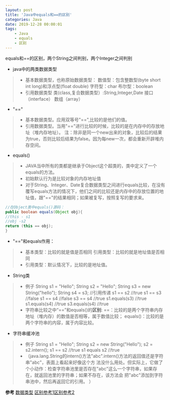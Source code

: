 ```yaml
---
layout: post
title: 'Java中equals和==的区别'
categories: Java
date: 2019-12-28 00:00:01
tags:
    - Java
    - equals
    - 区别
---
```


equals和==的区别，两个String之间判别，两个Integer之间判别

* java中的两类数据类型
> * 基本数据类型，也称原始数据类型：
数值型：包含整数型(byte short int long)和浮点型(float double)
字符型：char
布尔型：boolean
> * 引用数据类型
类(class,复合数据类型）:String,Integer,Date
接口（interface）
数组（array）

* "=="
> * 基本数据类型。应用双等号"==",比较的是他们的值。
> * 引用数据类型。当用"=="进行比较的时候，比较的是在内存中的存放地址（堆内存地址）。
注：除非是同一个new出来的对象，比较后的结果为true，否则比较后结果为false。因为每new一次，都会重新开辟堆内存空间。

<!--more-->

* equals()
>* JAVA当中所有的类都是继承于Object这个超类的，类中定义了一个equals的方法。
>* 初始默认行为是比较对象的内存地址值
>* 对于String、Integer、Date复合数据类型之间进行equals比较，在没有覆写equals方法的情况下，他们之间的比较还是内存中的存放位置的地址值，跟"=="的结果相同；如果被复写，按照复写的要求来。
```java
//在Object类中equals()源码：
public boolean equals(Object obj){
//this - s1
//obj -s2
return (this == obj);
}
```

* "=="和equals作用：
>* 基本类型：比较的就是值是否相同
引用类型：比较的就是地址值是否相同
>* 引用类型：默认情况下，比较的是地址值。


* String类
>* 例子
String s1 = "Hello";
String s2 = "Hello";
String s3 = new String("hello");
String s4 = s3; //引用传递
s1 == s2  //true
s1 == s3  //false
s1 == s4  //false
s3 == s4  //true
s1.equals(s3) //true
s1.equals(s4) //true
s3.equals(s4) //true
>* 字符串比较之中“==”和equals()的**区别**:
==：比较的是两个字符串内存地址（堆内存）的数值是否相等，属于数值比较；
 equals()：比较的是两个字符串的内容，属于内容比较。

* 字符串缓冲池
>* 例子
String s1 = "Hello";
String s2 = new String("Hello");
s2 = s2.intern();
s1 == s2 //true
s1 equals s2 //true
>* （java.lang.String的intern()方法"abc".intern()方法的返回值还是字符串"abc"，表面上看起来好像这个方 法没什么用处。但实际上，它做了个小动作：检查字符串池里是否存在"abc"这么一个字符串，如果存在，就返回池里的字符串；如果不存在，该方法会 把"abc"添加到字符串池中，然后再返回它的引用。
）


**参考**
[数据类型][3]
[区别参考1][4][区别参考2][5]

 [3]: https://blog.csdn.net/Coding_Zhu/article/details/53096178
  [4]: https://www.cnblogs.com/qianguyihao/p/3929585.html
  [5]: https://www.cnblogs.com/zhxhdean/archive/2011/03/25/1995431.html
